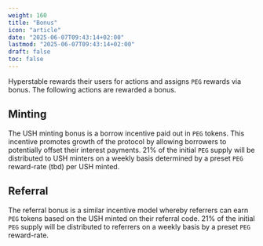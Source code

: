 ```yaml
---
weight: 160
title: "Bonus"
icon: "article"
date: "2025-06-07T09:43:14+02:00"
lastmod: "2025-06-07T09:43:14+02:00"
draft: false
toc: false
---
```


Hyperstable rewards their users for actions and assigns `PEG` rewards via bonus. The following actions are rewarded a bonus.

## Minting

The USH minting bonus is a borrow incentive paid out in `PEG` tokens. This incentive promotes growth of the protocol by allowing borrowers to potentially offset their interest payments. 21% of the initial `PEG` supply will be distributed to USH minters on a weekly basis determined by a preset `PEG` reward-rate (tbd) per USH minted.

## Referral

The referral bonus is a similar incentive model whereby referrers can earn `PEG` tokens based on the USH minted on their referral code. 21% of the initial `PEG` supply will be distributed to referrers on a weekly basis by a preset `PEG` reward-rate.
